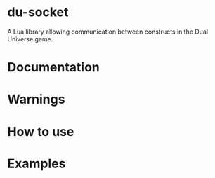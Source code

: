 <!-- Introduction -->
# du-socket
A Lua library allowing communication between constructs in the Dual Universe game.

<!--List of methods and explanation -->
# Documentation

<!--Warnings concerning use -->
# Warnings

<!-- How to use -->
# How to use

<!-- Explain how to use -->
# Examples
